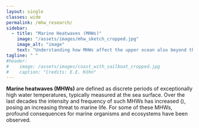 ```yaml
---
layout: single
classes: wide
permalink: /mhw_research/
sidebar: 
  - title: "Marine Heatwaves (MHWs)"
    image: "/assets/images/mhw_sketch_cropped.jpg"
    image_alt: "image"
    text: "Understanding how MHWs affect the upper ocean also beyond the sea surface."
tagline: " "
#header:
#    image: /assets/images/coast_with_sailboat_cropped.jpg
#    caption: "Credits: E.E. Köhn"
---
```


**Marine heatwaves (MHWs)** are defined as discrete periods of exceptionally high water temperatures, typically measured at the sea surface. Over the last decades the intensity and frequency of such MHWs has increased (), posing an increasing threat to marine life. 
For some of these MHWs, profound consequences for marine organisms and ecosystems have been observed. 

